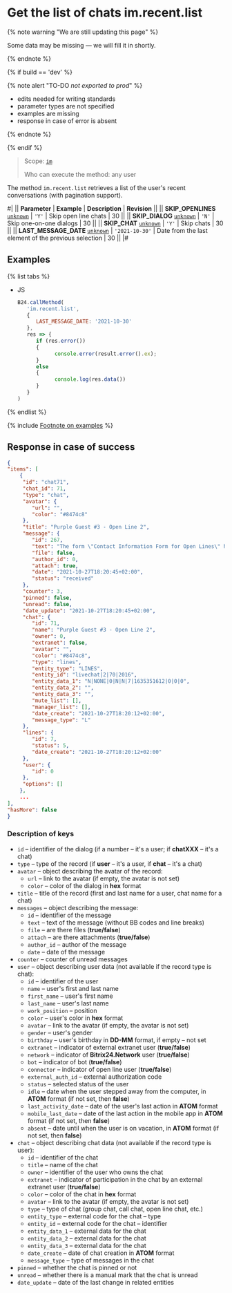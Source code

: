 # Get the list of chats im.recent.list

{% note warning "We are still updating this page" %}

Some data may be missing — we will fill it in shortly.

{% endnote %}

{% if build == 'dev' %}

{% note alert "TO-DO _not exported to prod_" %}

- edits needed for writing standards
- parameter types are not specified
- examples are missing
- response in case of error is absent

{% endnote %}

{% endif %}

> Scope: [`im`](../scopes/permissions.md)
>
> Who can execute the method: any user

The method `im.recent.list` retrieves a list of the user's recent conversations (with pagination support).

#|
|| **Parameter** | **Example** | **Description** | **Revision** ||
|| **SKIP_OPENLINES**
[`unknown`](../data-types.md) | `'Y'` | Skip open line chats | 30 ||
|| **SKIP_DIALOG**
[`unknown`](../data-types.md) | `'N'` | Skip one-on-one dialogs | 30 ||
|| **SKIP_CHAT**
[`unknown`](../data-types.md) | `'Y'` | Skip chats | 30 ||
|| **LAST_MESSAGE_DATE**
[`unknown`](../data-types.md) | `'2021-10-30'` | Date from the last element of the previous selection | 30 ||
|#

## Examples

{% list tabs %}

- JS

   ```js
   B24.callMethod(
      'im.recent.list',
      {
         LAST_MESSAGE_DATE: '2021-10-30'
      },
      res => {
         if (res.error())
         {
               console.error(result.error().ex);
         }
         else
         {
               console.log(res.data())
         }
      }
   )
   ```

{% endlist %}

{% include [Footnote on examples](../../_includes/examples.md) %}

## Response in case of success

```json
{
"items": [
    {
     "id": "chat71",
     "chat_id": 71,
     "type": "chat",
     "avatar": {
        "url": "",
        "color": "#8474c8"
     },
     "title": "Purple Guest #3 - Open Line 2",
     "message": {
        "id": 267,
        "text": "The form \"Contact Information Form for Open Lines\" has been sent [Attachment]",
        "file": false,
        "author_id": 0,
        "attach": true,
        "date": "2021-10-27T18:20:45+02:00",
        "status": "received"
     },
     "counter": 3,
     "pinned": false,
     "unread": false,
     "date_update": "2021-10-27T18:20:45+02:00",
     "chat": {
        "id": 71,
        "name": "Purple Guest #3 - Open Line 2",
        "owner": 0,
        "extranet": false,
        "avatar": "",
        "color": "#8474c8",
        "type": "lines",
        "entity_type": "LINES",
        "entity_id": "livechat|2|70|2016",
        "entity_data_1": "N|NONE|0|N|N|7|1635351612|0|0|0",
        "entity_data_2": "",
        "entity_data_3": "",
        "mute_list": [],
        "manager_list": [],
        "date_create": "2021-10-27T18:20:12+02:00",
        "message_type": "L"
     },
     "lines": {
        "id": 7,
        "status": 5,
        "date_create": "2021-10-27T18:20:12+02:00"
     },
     "user": {
        "id": 0
     },
     "options": []
    },
    ...
],
"hasMore": false
}
```

### Description of keys

- `id` – identifier of the dialog (if a number – it's a user; if **chatXXX** – it's a chat)
- `type` – type of the record (if **user** – it's a user, if **chat** – it's a chat)
- `avatar` – object describing the avatar of the record:
  - `url` – link to the avatar (if empty, the avatar is not set)
  - `color` – color of the dialog in **hex** format
- `title` – title of the record (first and last name for a user, chat name for a chat)
- `messages` – object describing the message:
  - `id` – identifier of the message
  - `text` – text of the message (without BB codes and line breaks)
  - `file` – are there files (**true/false**)
  - `attach` – are there attachments (**true/false**)
  - `author_id` – author of the message
  - `date` – date of the message
- `counter` – counter of unread messages
- `user` – object describing user data (not available if the record type is chat):
  - `id` – identifier of the user
  - `name` – user's first and last name
  - `first_name` – user's first name
  - `last_name` – user's last name
  - `work_position` – position
  - `color` – user's color in **hex** format
  - `avatar` – link to the avatar (if empty, the avatar is not set)
  - `gender` – user's gender
  - `birthday` – user's birthday in **DD-MM** format, if empty – not set
  - `extranet` – indicator of external extranet user (**true/false**)
  - `network` – indicator of **Bitrix24.Network** user (**true/false**)
  - `bot` – indicator of bot (**true/false**)
  - `connector` – indicator of open line user (**true/false**)
  - `external_auth_id` – external authorization code
  - `status` – selected status of the user
  - `idle` – date when the user stepped away from the computer, in **ATOM** format (if not set, then **false**)
  - `last_activity_date` – date of the user's last action in **ATOM** format
  - `mobile_last_date` – date of the last action in the mobile app in **ATOM** format (if not set, then **false**)
  - `absent` – date until when the user is on vacation, in **ATOM** format (if not set, then **false**)
- `chat` – object describing chat data (not available if the record type is user):
  - `id` – identifier of the chat
  - `title` – name of the chat
  - `owner` – identifier of the user who owns the chat
  - `extranet` – indicator of participation in the chat by an external extranet user (**true/false**)
  - `color` – color of the chat in **hex** format
  - `avatar` – link to the avatar (if empty, the avatar is not set)
  - `type` – type of chat (group chat, call chat, open line chat, etc.)
  - `entity_type` – external code for the chat – type
  - `entity_id` – external code for the chat – identifier
  - `entity_data_1` – external data for the chat
  - `entity_data_2` – external data for the chat
  - `entity_data_3` – external data for the chat
  - `date_create` – date of chat creation in **ATOM** format
  - `message_type` – type of messages in the chat
- `pinned` – whether the chat is pinned or not
- `unread` – whether there is a manual mark that the chat is unread
- `date_update` – date of the last change in related entities